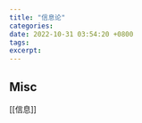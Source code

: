 ```yaml
---
title: "信息论"
categories: 
date: 2022-10-31 03:54:20 +0800
tags: 
excerpt: 
---
```













## Misc

[[信息]]

